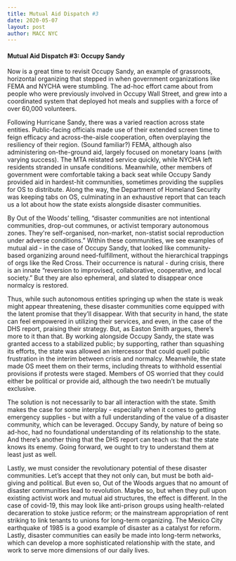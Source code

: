 ```yaml
---
title: Mutual Aid Dispatch #3
date: 2020-05-07
layout: post
author: MACC NYC
---
```


#### Mutual Aid Dispatch #3: Occupy Sandy




Now is a great time to revisit Occupy Sandy, an example of grassroots, horizontal organizing that stepped in when government organizations like FEMA and NYCHA were stumbling. The ad-hoc effort came about from people who were previously involved in Occupy Wall Street, and grew into a coordinated system that deployed hot meals and supplies with a force of over 60,000 volunteers. 

Following Hurricane Sandy, there was a varied reaction across state entities. Public-facing officials made use of their extended screen time to feign efficacy and across-the-aisle cooperation, often overplaying the resiliency of their region. (Sound familiar?) FEMA, although also administering on-the-ground aid, largely focused on monetary loans (with varying success). The MTA reistated service quickly, while NYCHA left residents stranded in unsafe conditions. Meanwhile, other members of government were comfortable taking a back seat while Occupy Sandy provided aid in hardest-hit communities, sometimes providing the supplies for OS to distribute. Along the way, the Department of Homeland Security was keeping tabs on OS, culminating in an exhaustive report that can teach us a lot about how the state exists alongside disaster communities.

By Out of the Woods’ telling, “disaster communities are not intentional communities, drop-out communes, or activist temporary autonomous zones. They're self-organised, non-market, non-statist social reproduction under adverse conditions.” Within these communities, we see examples of mutual aid - in the case of Occupy Sandy, that looked like community-based organizing around need-fulfillment, without the hierarchical trappings of orgs like the Red Cross. Their occurrence is natural - during crisis, there is an innate “reversion to improvised, collaborative, cooperative, and local society.” But they are also ephemeral, and slated to disappear once normalcy is restored.

Thus, while such autonomous entities springing up when the state is weak might appear threatening, these disaster communities come equipped with the latent promise that they’ll disappear. With that security in hand, the state can feel empowered in utilizing their services, and even, in the case of the DHS report, praising their strategy. But, as Easton Smith argues, there’s more to it than that. By working alongside Occupy Sandy, the state was granted access to a stabilized public; by supporting, rather than squashing its efforts, the state was allowed an intercessor that could quell public frustration in the interim between crisis and normalcy. Meanwhile, the state made OS meet them on their terms, including threats to withhold essential provisions if protests were staged. Members of OS worried that they could either be political or provide aid, although the two needn’t be mutually exclusive.

The solution is not necessarily to bar all interaction with the state. Smith makes the case for some interplay - especially when it comes to getting emergency supplies - but with a full understanding of the value of a disaster community, which can be leveraged. Occupy Sandy, by nature of being so ad-hoc, had no foundational understanding of its relationship to the state. And there’s another thing that the DHS report can teach us: that the state knows its enemy. Going forward, we ought to try to understand them at least just as well.

Lastly, we must consider the revolutionary potential of these disaster communities. Let’s accept that they not only can, but must be both aid-giving and political. But even so, Out of the Woods argues that no amount of disaster communities lead to revolution. Maybe so, but when they pull upon existing activist work and mutual aid structures, the effect is different. In the case of covid-19, this may look like anti-prison groups using health-related decareration to stoke justice reform; or the mainstream appropriation of rent striking to link tenants to unions for long-term organizing. The Mexico City earthquake of 1985 is a good example of disaster as a catalyst for reform. Lastly, disaster communities can easily be made into long-term networks, which can develop a more sophisticated relationship with the state, and work to serve more dimensions of our daily lives.  
